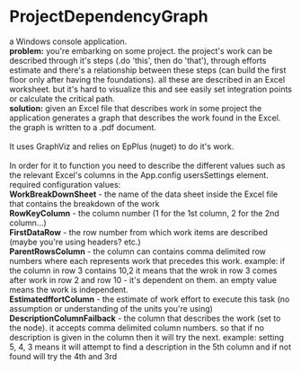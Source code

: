 # ProjectDependencyGraph
a Windows console application.<br>
**problem:** you're embarking on some project. the project's work can be described through it's steps (.do 'this', then do 'that'), through efforts estimate and there's a relationship between these steps (can build the first floor only after having the foundations). all these are described in an Excel worksheet. but it's hard to visualize this and see easily set integration points or calculate the critical path.<br>
**solution:** given an Excel file that describes work in some project the application generates a graph that describes the work found in the Excel. the graph is written to a .pdf document.<br><br>
It uses GraphViz and relies on EpPlus (nuget) to do it's work.<br><br>
In order for it to function you need to describe the different values such as  the relevant Excel's columns in the App.config usersSettings element.<br>
required configuration values:<br>
**WorkBreakDownSheet** - the name of the data sheet inside the Excel file that contains the breakdown of the work<br>
**RowKeyColumn** - the column number (1 for the 1st column, 2 for the 2nd column...)<br>
**FirstDataRow** - the row number from which work items are described (maybe you're using headers? etc.)<br>
**ParentRowsColumn** - the column can contains comma delimited row numbers where each represents work that precedes this work. example: if the column in row 3 contains 10,2 it means that the wrok in row 3 comes after work in row 2 and row 10 - it's dependent on them. an empty value means the work is independent.<br>
**EstimatedffortColumn** - the estimate of work effort to execute this task (no assumption or understanding of the units you're using)<br>
**DescriptionColumnFailback** - the column that describes the work (set to the node). it accepts comma delimited column numbers. so that if no description is given in the column then it will try the next. example: setting 5, 4, 3 means it will attempt to find a description in the 5th column and if not found will try the 4th and 3rd<br>